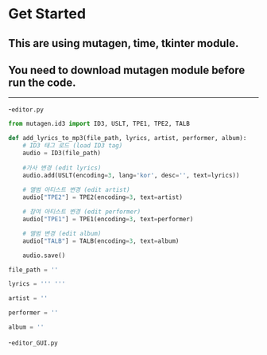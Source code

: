 # Get Started  

## This are using mutagen, time, tkinter module.
## You need to download mutagen module before run the code.
---
-`editor.py`
```python
from mutagen.id3 import ID3, USLT, TPE1, TPE2, TALB

def add_lyrics_to_mp3(file_path, lyrics, artist, performer, album):
    # ID3 태그 로드 (load ID3 tag)
    audio = ID3(file_path)
    
    #가사 변경 (edit lyrics)
    audio.add(USLT(encoding=3, lang='kor', desc='', text=lyrics))
    
    # 앨범 아티스트 변경 (edit artist)
    audio["TPE2"] = TPE2(encoding=3, text=artist)

    # 참여 아티스트 변경 (edit performer)
    audio["TPE1"] = TPE1(encoding=3, text=performer)

    # 앨범 변경 (edit album)
    audio["TALB"] = TALB(encoding=3, text=album)  

    audio.save()

file_path = ''

lyrics = ''' '''

artist = ''

performer = ''

album = ''
```

-`editor_GUI.py`
```python

```
